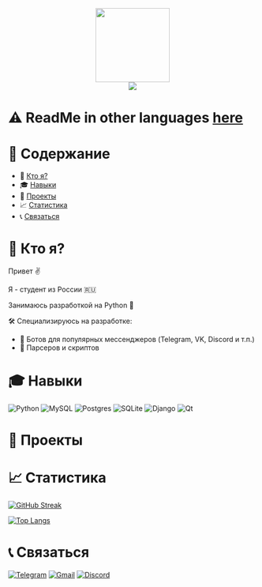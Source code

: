 <div align="center">
  <img src="https://media.giphy.com/media/3oKIPnAiaMCws8nOsE/giphy.gif" width=150>
</div>

<div align="center">
  <img src="https://komarev.com/ghpvc/?username=PepeCh1ll&color=red&style=flat-square">
</div>

# :warning: ReadMe in other languages [here](google.com)

# :page_facing_up: Содержание

- :man: [Кто я?](#man-кто-я)
- :mortar_board: [Навыки](#mortar_board-навыки)
- :floppy_disk: [Проекты](#floppy_disk-проекты)
- :chart_with_upwards_trend: [Статистика](#chart_with_upwards_trend-статистика)
- :telephone_receiver: [Связаться](#telephone_receiver-связаться)

# :man: Кто я?

Привет :v:

Я - студент из России :ru:

Занимаюсь разработкой на Python :snake:

:hammer_and_wrench: Специализируюсь на разработке:
- :space_invader: Ботов для популярных мессенджеров (Telegram, VK, Discord и т.п.)
- :wrench: Парсеров и скриптов

# :mortar_board: Навыки

![Python](https://img.shields.io/badge/python-3670A0?style=for-the-badge&logo=python&logoColor=ffdd54)
![MySQL](https://img.shields.io/badge/mysql-%2300f.svg?style=for-the-badge&logo=mysql&logoColor=white)
![Postgres](https://img.shields.io/badge/postgres-%23316192.svg?style=for-the-badge&logo=postgresql&logoColor=white)
![SQLite](https://img.shields.io/badge/sqlite-%2307405e.svg?style=for-the-badge&logo=sqlite&logoColor=white)
![Django](https://img.shields.io/badge/django-%23092E20.svg?style=for-the-badge&logo=django&logoColor=white)
![Qt](https://img.shields.io/badge/Qt-%23217346.svg?style=for-the-badge&logo=Qt&logoColor=white)

# :floppy_disk: Проекты

# :chart_with_upwards_trend: Статистика

[![GitHub Streak](http://github-readme-streak-stats.herokuapp.com?user=PepeCh1ll&theme=dark&date_format=j%20M%5B%20Y%5D&locale=ru)](https://git.io/streak-stats)

[![Top Langs](https://github-readme-stats.vercel.app/api/top-langs/?username=PepeCh1ll&layout=compact&theme=dark&locale=ru)](https://github.com/anuraghazra/github-readme-stats)

# :telephone_receiver: Связаться

[![Telegram](https://img.shields.io/badge/Telegram-2CA5E0?style=for-the-badge&logo=telegram&logoColor=white)](https://t.me/k0t0hlebushek)
[![Gmail](https://img.shields.io/badge/Gmail-D14836?style=for-the-badge&logo=gmail&logoColor=white)](mailto:kotohlebushek@mail.ru)
[![Discord](https://img.shields.io/badge/Discord-%237289DA.svg?style=for-the-badge&logo=discord&logoColor=white)](https://discord.com/users/628531217817665537)
